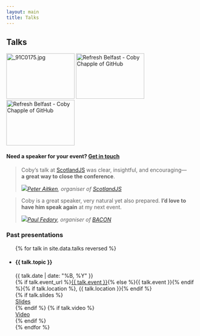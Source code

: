 ```yaml
---
layout: main
title: Talks
---
```


## Talks

<div class="align-center">
  <a href="https://www.flickr.com/photos/ambientideas/14143168310" title="Coby Chapple presenting at GitHub Kaigi in Tokyo, Japan by Jordan McCullough, on Flickr"><img src="https://farm3.staticflickr.com/2940/14143168310_47d63bc5e3_m.jpg" width="180" height="120" alt="_91C0175.jpg" target="_blank"></a>
  <a href="https://www.flickr.com/photos/fillyc/9573957691" title="Refresh Belfast - Coby Chapple of GitHub by Filly Campbell, on Flickr"><img src="https://farm4.staticflickr.com/3670/9573957691_85ba9b099d_m.jpg" width="180" height="120" alt="Refresh Belfast - Coby Chapple of GitHub" target="_blank"></a>
  <a href="https://www.flickr.com/photos/fillyc/9573953683" title="Refresh Belfast - Coby Chapple of GitHub by Filly Campbell, on Flickr"><img src="https://farm4.staticflickr.com/3816/9573953683_88887130e0_m.jpg" width="180" height="120" alt="Refresh Belfast - Coby Chapple of GitHub" target="_blank"></a>
</div>

<div class="callout">
  <h4>Need a speaker for your event? <a href="mailto:{{ site.author.email }}">Get&nbsp;in&nbsp;touch</a></h4>
</div>

<blockquote class="talk-testimonial">
  <p>Coby’s talk at <a href="http://scotlandjs.com/" target="_blank">ScotlandJS</a> was clear, insightful, and encouraging—<strong>a&nbsp;great way to&nbsp;close the&nbsp;conference</strong>.</p>
  <cite><img class="avatar" src="https://github.com/JiggyPete.png"><a class="author" href="https://twitter.com/jiggy_pete" target="_blank">Peter Aitken</a>, organiser of <a href="http://scotlandjs.com/" target="_blank">ScotlandJS</a></cite>
</blockquote>

<blockquote class="talk-testimonial">
  <p>Coby is a great speaker, very natural yet also&nbsp;prepared. <strong>I’d&nbsp;love to have him speak again</strong> at my next&nbsp;event.</p>
  <cite><img class="avatar" src="https://pbs.twimg.com/profile_images/1271143894/good-headshot-big_normal.jpg"><a class="author" href="https://twitter.com/paulfedory" target="_blank">Paul Fedory</a>, organiser of <a href="http://devslovebacon.com/" target="_blank">BACON</a></cite>
</blockquote>

### Past presentations

<ul class="talk-list">
{% for talk in site.data.talks reversed %}
  <li class="talk">
    <h4>{{ talk.topic }}</h4>
    <div class="talk-meta">
      <div class="talk-date"><i class="fa fa-calendar"></i> {{ talk.date | date: "%B, %Y" }}</div>
      <div class="talk-event">
        <i class="fa fa-map-marker"></i>
        {% if talk.event_url %}<a href="{{ talk.event_url }}" target="_blank">{{ talk.event }}</a>{% else %}{{ talk.event }}{% endif %}{% if talk.location %}, {{ talk.location }}{% endif %}
      </div>
    </div>
    <div class="talk-media">
      {% if talk.slides %}<div class="talk-slides"><i class="fa fa-film"></i> <a href="{{ talk.slides }}" target="_blank">Slides</a></div>{% endif %}
      {% if talk.video %}<div class="talk-video"><i class="fa fa-video-camera"></i> <a href="{{ talk.video }}" target="_blank">Video</a></div>{% endif %}
    </div>
  </li>
{% endfor %}
</ul>
